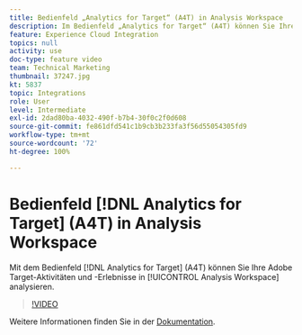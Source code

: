 ```yaml
---
title: Bedienfeld „Analytics for Target“ (A4T) in Analysis Workspace
description: Im Bedienfeld „Analytics for Target“ (A4T) können Sie Ihre Adobe Target-Aktivitäten und -Erlebnisse in Analysis Workspace analysieren.
feature: Experience Cloud Integration
topics: null
activity: use
doc-type: feature video
team: Technical Marketing
thumbnail: 37247.jpg
kt: 5837
topic: Integrations
role: User
level: Intermediate
exl-id: 2dad80ba-4032-490f-b7b4-30f0c2f0d608
source-git-commit: fe861dfd541c1b9cb3b233fa3f56d55054305fd9
workflow-type: tm+mt
source-wordcount: '72'
ht-degree: 100%

---
```


# Bedienfeld [!DNL Analytics for Target] (A4T) in Analysis Workspace

Mit dem Bedienfeld [!DNL Analytics for Target] (A4T) können Sie Ihre Adobe Target-Aktivitäten und -Erlebnisse in [!UICONTROL Analysis Workspace] analysieren.

>[!VIDEO](https://video.tv.adobe.com/v/37247/?quality=12&learn=on)

Weitere Informationen finden Sie in der [Dokumentation](https://experienceleague.adobe.com/docs/analytics/analyze/analysis-workspace/panels/a4t-panel.html?lang=de).
